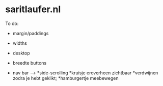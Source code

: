# saritlaufer.nl

To do:

- margin/paddings
- widths
- desktop
- breedte buttons

- nav bar -->
  *side-scrolling
  *kruisje eroverheen zichtbaar
  *verdwijnen zodra je hebt geklikt;
  *hamburgertje meebewegen
